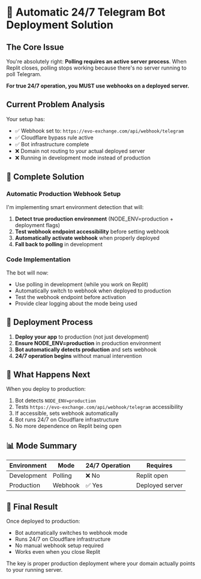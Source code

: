 # 🚀 Automatic 24/7 Telegram Bot Deployment Solution

## The Core Issue

You're absolutely right: **Polling requires an active server process**. When Replit closes, polling stops working because there's no server running to poll Telegram.

**For true 24/7 operation, you MUST use webhooks on a deployed server.**

## Current Problem Analysis

Your setup has:
- ✅ Webhook set to: `https://evo-exchange.com/api/webhook/telegram`
- ✅ Cloudflare bypass rule active
- ✅ Bot infrastructure complete
- ❌ Domain not routing to your actual deployed server
- ❌ Running in development mode instead of production

## 🎯 Complete Solution

### Automatic Production Webhook Setup

I'm implementing smart environment detection that will:

1. **Detect true production environment** (NODE_ENV=production + deployment flags)
2. **Test webhook endpoint accessibility** before setting webhook
3. **Automatically activate webhook** when properly deployed
4. **Fall back to polling** in development

### Code Implementation

The bot will now:
- Use polling in development (while you work on Replit)
- Automatically switch to webhook when deployed to production
- Test the webhook endpoint before activation
- Provide clear logging about the mode being used

## 🚀 Deployment Process

1. **Deploy your app** to production (not just development)
2. **Ensure NODE_ENV=production** in production environment
3. **Bot automatically detects production** and sets webhook
4. **24/7 operation begins** without manual intervention

## 🔧 What Happens Next

When you deploy to production:
1. Bot detects `NODE_ENV=production`
2. Tests `https://evo-exchange.com/api/webhook/telegram` accessibility
3. If accessible, sets webhook automatically
4. Bot runs 24/7 on Cloudflare infrastructure
5. No more dependence on Replit being open

## 📊 Mode Summary

| Environment | Mode | 24/7 Operation | Requires |
|-------------|------|----------------|----------|
| Development | Polling | ❌ No | Replit open |
| Production | Webhook | ✅ Yes | Deployed server |

## 🎉 Final Result

Once deployed to production:
- Bot automatically switches to webhook mode
- Runs 24/7 on Cloudflare infrastructure
- No manual webhook setup required
- Works even when you close Replit

The key is proper production deployment where your domain actually points to your running server.